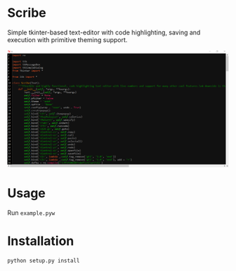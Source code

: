 # Scribe
Simple tkinter-based text-editor with code highlighting, saving and execution with primitive theming support.

![Screenshot](scribe.png)

# Usage
Run `example.pyw`

# Installation
```
python setup.py install
```

